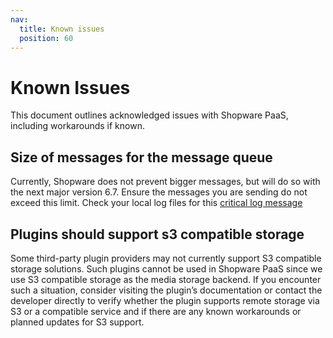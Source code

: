 ```yaml
---
nav:
  title: Known issues
  position: 60
---
```


# Known Issues

This document outlines acknowledged issues with Shopware PaaS, including workarounds if known.

## Size of messages for the message queue

Currently, Shopware does not prevent bigger messages, but will do so with the next major version 6.7. Ensure the messages you are sending do not exceed this limit. Check your local log files for this [critical log message](https://github.com/shopware/shopware/blob/trunk/src/Core/Framework/MessageQueue/Subscriber/MessageQueueSizeRestrictListener.php#L48)

## Plugins should support s3 compatible storage

Some third-party plugin providers may not currently support S3 compatible storage solutions. Such plugins cannot be used in Shopware PaaS since we use S3 compatible storage as the media storage backend. If you encounter such a situation, consider visiting the plugin’s documentation or contact the developer directly to verify whether the plugin supports remote storage via S3 or a compatible service and if there are any known workarounds or planned updates for S3 support.

